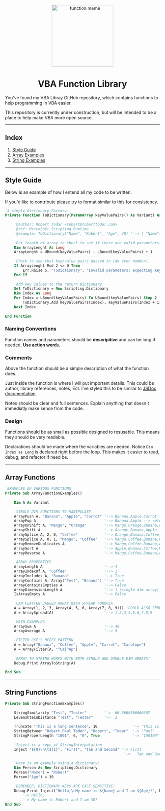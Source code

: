 <p align="center">
    <img width="200px" alt="function meme" src="https://i.pinimg.com/736x/2e/e7/b3/2ee7b37349f798c3460e244143bdd0bc--math-puns-math-humor.jpg">
    <h1 align="center">VBA Function Library</h1>
</p>

You've found my VBA Libray GitHub repository, which contains functions to help programming in VBA easier.

This repository is currently under construction, but will be intended to be a place to help make VBA more open source.

----

## Index

1. [Style Guide](#style-guide)
2. [Array Examples](#array-functions)
3. [String Examples](#string-functions)

----

## Style Guide

Below is an example of how I entend all my code to be written. 

If you'd like to contribute please try to format similar to this for consistency.

```vb
'A simple Dictionary Factory.
Private Function ToDictionary(ParamArray keyValuePairs() As Variant) As Scripting.Dictionary
    
    '@author: Robert Todar <robert@roberttodar.com>
    '@ref: MicroSoft Scripting Runtime
    '@example: ToDictionary("Name", "Robert", "Age", 30) '--> { "Name": "Robert, "Age": 30 }
    
    'Get length of array to check to see if there are valid parameters.
    Dim ArrayLenght As Long
    ArrayLenght = UBound(keyValuePairs) - LBound(keyValuePairs) + 1
    
    'Check to see that key/value pairs passed in (an even number).
    If ArrayLenght Mod 2 <> 0 Then
        Err.Raise 5, "ToDictionary", "Invalid parameters: expecting key/value pairs, but received an odd number of arguments."
    End If
    
    'Add key values to the return Dictionary.
    Set ToDictionary = New Scripting.Dictionary
    Dim Index As Long
    For Index = LBound(keyValuePairs) To UBound(keyValuePairs) Step 2
        ToDictionary.Add keyValuePairs(Index), keyValuePairs(Index + 1)
    Next Index
    
End Function
```

### Naming Conventions

Function names and parameters should be **descripitive** and can be long if needed. **Use action word**s.

### Comments

Above the function should be a simple description of what the function does.

Just inside the function is where I will put important details. This could be author, library references, notes, Ect. I've styled this to be similar to [JSDoc documentation](https://devdocs.io/jsdoc/). 

Notes should be clear and full sentences. Explain anything that doesn't immediatly make sence from the code.

### Design

Functions should be as small as possible designed to resusable. This means they should be very readable.

Declarations should be made where the variables are needed. Notice `Dim Index as Long` is declared right before the loop. This makes it easier to read, debug, and refactor if need be.

----

## Array Functions

```vb
'EXAMPLES OF VARIOUS FUNCTIONS
Private Sub ArrayFunctionExamples()
    
    Dim A As Variant
    
    'SINGLE DIM FUNCTIONS TO MANIPULATE
    ArrayPush A, "Banana", "Apple", "Carrot" '--> Banana,Apple,Carrot
    ArrayPop A                               '--> Banana,Apple --> returns Carrot
    ArrayUnShift A, "Mango", "Orange"        '--> Mango,Orange,Banana,Apple
    ArrayShift A                             '--> Orange,Banana,Apple
    ArraySplice A, 2, 0, "Coffee"            '--> Orange,Banana,Coffee,Apple
    ArraySplice A, 0, 1, "Mango", "Coffee"   '--> Mango,Coffee,Banana,Coffee,Apple
    ArrayRemoveDuplicates A                  '--> Mango,Coffee,Banana,Apple
    ArraySort A                              '--> Apple,Banana,Coffee,Mango
    ArrayReverse A                           '--> Mango,Coffee,Banana,Apple
    
    'ARRAY PROPERTIES
    ArrayLength A                            '--> 4
    ArrayIndexOf A, "Coffee"                 '--> 1
    ArrayIncludes A, "Banana"                '--> True
    ArrayContains A, Array("Test", "Banana") '--> True
    ArrayContainsEmpties A                   '--> False
    ArrayDimensionLength A                   '--> 1 (single dim array)
    IsArrayEmpty A                           '--> False
    
    'CAN FLATTEN JAGGED ARRAY WITH SPREAD FORMULA
    A = Array(1, 2, 3, Array(4, 5, 6, Array(7, 8, 9))) 'COULD ALSO SPREAD DICTIONAIRES AND COLLECTIONS AS WELL
    A = ArraySpread(A)                       '--> 1,2,3,4,5,6,7,8,9
    
    'MATH EXAMPLES
    ArraySum A                               '--> 45
    ArrayAverage A                           '--> 5
    
    'FILTER USE'S REGEX PATTERN
    A = Array("Banana", "Coffee", "Apple", "Carrot", "Canolope")
    A = ArrayFilter(A, "^Ca|^Ap")
    
    'ARRAY TO STRING WORKS WITH BOTH SINGLE AND DOUBLE DIM ARRAYS!
    Debug.Print ArrayToString(A)
    
End Sub
```
----

## String Functions

```vb
Private Sub StringFunctionExamples()
    
    StringSimilarity "Test", "Tester"        '->  66.6666666666667
    LevenshteinDistance "Test", "Tester"     '->  2
                                                      
    Truncate "This is a long sentence", 10                '-> "This is..."
    StringBetween "Robert Paul Todar", "Robert", "Todar"  '-> "Paul"
    StringProperLength "1001", 6, "0", True               '-> "100100"
    
    'Inject is a copy of StringInterpolation
    Inject "${0}\n\t${1}", "First", "Tab and Second" '-> First
                                                      '->   Tab and Second
    
    'Here is an example using a dictionary!
    Dim Person As New Scripting.Dictionary
    Person("Name") = "Robert"
    Person("Age") = 30
    
    'REMEMBER, DICTIONARY KEYS ARE CASE SENSITIVE!
    Debug.Print Inject("Hello,\nMy name is ${Name} and I am ${Age}!", Person)
        '-> Hello,
        '-> My name is Robert and I am 30!
End Sub
```
